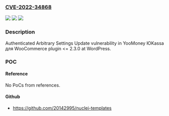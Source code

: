 ### [CVE-2022-34868](https://cve.mitre.org/cgi-bin/cvename.cgi?name=CVE-2022-34868)
![](https://img.shields.io/static/v1?label=Product&message=%D0%AEKassa%20%D0%B4%D0%BB%D1%8F%20WooCommerce%20(WordPress%20plugin)&color=blue)
![](https://img.shields.io/static/v1?label=Version&message=%3C%3D%202.3.0%3C%3D%202.3.0%20&color=brighgreen)
![](https://img.shields.io/static/v1?label=Vulnerability&message=CWE-264%20Permissions%2C%20Privileges%2C%20and%20Access%20Controls&color=brighgreen)

### Description

Authenticated Arbitrary Settings Update vulnerability in YooMoney ЮKassa для WooCommerce plugin <= 2.3.0 at WordPress.

### POC

#### Reference
No PoCs from references.

#### Github
- https://github.com/20142995/nuclei-templates

